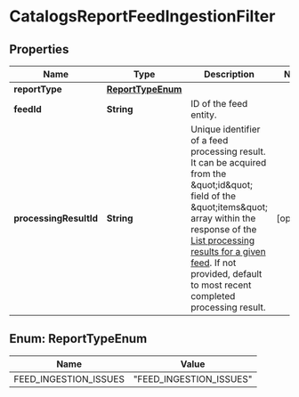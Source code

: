 

# CatalogsReportFeedIngestionFilter


## Properties

| Name | Type | Description | Notes |
|------------ | ------------- | ------------- | -------------|
|**reportType** | [**ReportTypeEnum**](#ReportTypeEnum) |  |  |
|**feedId** | **String** | ID of the feed entity. |  |
|**processingResultId** | **String** | Unique identifier of a feed processing result. It can be acquired from the \&quot;id\&quot; field of the \&quot;items\&quot; array within the response of the [List processing results for a given feed](/docs/api/v5/#operation/feed_processing_results/list). If not provided, default to most recent completed processing result. |  [optional] |



## Enum: ReportTypeEnum

| Name | Value |
|---- | -----|
| FEED_INGESTION_ISSUES | &quot;FEED_INGESTION_ISSUES&quot; |



